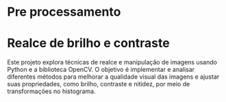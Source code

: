 # Pre processamento 
# Realce de brilho e contraste
Este projeto explora técnicas de realce e manipulação de imagens usando Python e a biblioteca OpenCV. O objetivo é implementar e analisar diferentes métodos para melhorar a qualidade visual das imagens e ajustar suas propriedades, como brilho, contraste e nitidez, por meio de transformações no histograma.
